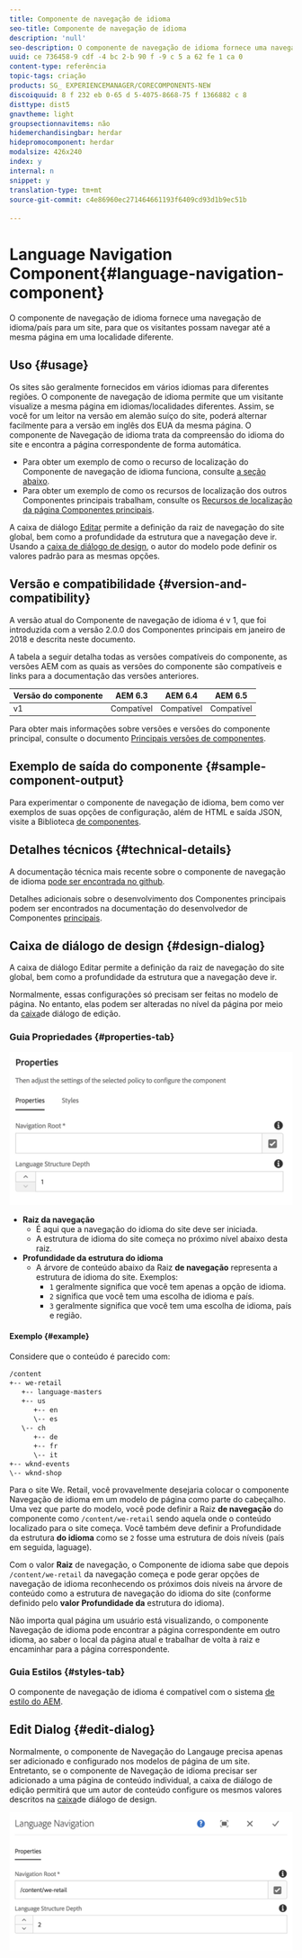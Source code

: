 ```yaml
---
title: Componente de navegação de idioma
seo-title: Componente de navegação de idioma
description: 'null'
seo-description: O componente de navegação de idioma fornece uma navegação de idioma/país para um site, para que os visitantes possam navegar até a mesma página em uma localidade diferente.
uuid: ce 736458-9 cdf -4 bc 2-b 90 f -9 c 5 a 62 fe 1 ca 0
content-type: referência
topic-tags: criação
products: SG_ EXPERIENCEMANAGER/CORECOMPONENTS-NEW
discoiquuid: 8 f 232 eb 0-65 d 5-4075-8668-75 f 1366882 c 8
disttype: dist5
gnavtheme: light
groupsectionnavitems: não
hidemerchandisingbar: herdar
hidepromocomponent: herdar
modalsize: 426x240
index: y
internal: n
snippet: y
translation-type: tm+mt
source-git-commit: c4e86960ec271464661193f6409cd93d1b9ec51b

---
```



# Language Navigation Component{#language-navigation-component}

O componente de navegação de idioma fornece uma navegação de idioma/país para um site, para que os visitantes possam navegar até a mesma página em uma localidade diferente.

## Uso {#usage}

Os sites são geralmente fornecidos em vários idiomas para diferentes regiões. O componente de navegação de idioma permite que um visitante visualize a mesma página em idiomas/localidades diferentes. Assim, se você for um leitor na versão em alemão suíço do site, poderá alternar facilmente para a versão em inglês dos EUA da mesma página. O componente de Navegação de idioma trata da compreensão do idioma do site e encontra a página correspondente de forma automática.

* Para obter um exemplo de como o recurso de localização do Componente de navegação de idioma funciona, consulte [a seção abaixo](#example).
* Para obter um exemplo de como os recursos de localização dos outros Componentes principais trabalham, consulte os [Recursos de localização da página Componentes principais](localization.md).

A caixa de diálogo [Editar](#edit-dialog) permite a definição da raiz de navegação do site global, bem como a profundidade da estrutura que a navegação deve ir. Usando a [caixa de diálogo de design](#design-dialog), o autor do modelo pode definir os valores padrão para as mesmas opções.

## Versão e compatibilidade {#version-and-compatibility}

A versão atual do Componente de navegação de idioma é v 1, que foi introduzida com a versão 2.0.0 dos Componentes principais em janeiro de 2018 e descrita neste documento.

A tabela a seguir detalha todas as versões compatíveis do componente, as versões AEM com as quais as versões do componente são compatíveis e links para a documentação das versões anteriores.

| Versão do componente | AEM 6.3 | AEM 6.4 | AEM 6.5 |
|--- |--- |--- |--- |
| v1 | Compatível | Compatível | Compatível |

Para obter mais informações sobre versões e versões do componente principal, consulte o documento [Principais versões de componentes](versions.md).

## Exemplo de saída do componente {#sample-component-output}

Para experimentar o componente de navegação de idioma, bem como ver exemplos de suas opções de configuração, além de HTML e saída JSON, visite a Biblioteca [de componentes](http://opensource.adobe.com/aem-core-wcm-components/library/language-navigation/language-structure/us/en/language-navigation.html).

## Detalhes técnicos {#technical-details}

A documentação técnica mais recente sobre o componente de navegação de idioma [pode ser encontrada no github](https://github.com/adobe/aem-core-wcm-components/blob/master/content/src/content/jcr_root/apps/core/wcm/components/languagenavigation/v1/languagenavigation).

Detalhes adicionais sobre o desenvolvimento dos Componentes principais podem ser encontrados na documentação do desenvolvedor de Componentes [principais](developing.md).

## Caixa de diálogo de design {#design-dialog}

A caixa de diálogo Editar permite a definição da raiz de navegação do site global, bem como a profundidade da estrutura que a navegação deve ir.

Normalmente, essas configurações só precisam ser feitas no modelo de página. No entanto, elas podem ser alteradas no nível da página por meio da [caixa](#edit-dialog)de diálogo de edição.

### Guia Propriedades {#properties-tab}

![](assets/screen_shot_2018-01-12at133642.png)

* **Raiz da navegação**
   * É aqui que a navegação do idioma do site deve ser iniciada.
   * A estrutura de idioma do site começa no próximo nível abaixo desta raiz.
* **Profundidade da estrutura do idioma**
   * A árvore de conteúdo abaixo da Raiz **de navegação** representa a estrutura de idioma do site. Exemplos:
      * `1` geralmente significa que você tem apenas a opção de idioma.
      * `2` significa que você tem uma escolha de idioma e país.
      * `3` geralmente significa que você tem uma escolha de idioma, país e região.

#### Exemplo {#example}

Considere que o conteúdo é parecido com:

```
/content
+-- we-retail
   +-- language-masters
   +-- us
      +-- en
      \-- es
   \-- ch
      +-- de
      +-- fr
      \-- it
+-- wknd-events
\-- wknd-shop
```

Para o site We. Retail, você provavelmente desejaria colocar o componente Navegação de idioma em um modelo de página como parte do cabeçalho. Uma vez que parte do modelo, você pode definir a Raiz **de navegação** do componente como `/content/we-retail` sendo aquela onde o conteúdo localizado para o site começa. Você também deve definir a Profundidade da estrutura **do idioma** como se `2` fosse uma estrutura de dois níveis (país em seguida, laguage).

Com o valor **Raiz** de navegação, o Componente de idioma sabe que depois `/content/we-retail` da navegação começa e pode gerar opções de navegação de idioma reconhecendo os próximos dois níveis na árvore de conteúdo como a estrutura de navegação do idioma do site (conforme definido pelo **valor Profundidade da** estrutura do idioma).

Não importa qual página um usuário está visualizando, o componente Navegação de idioma pode encontrar a página correspondente em outro idioma, ao saber o local da página atual e trabalhar de volta à raiz e encaminhar para a página correspondente.

### Guia Estilos {#styles-tab}

O componente de navegação de idioma é compatível com o sistema [de estilo do AEM](authoring.md#component-styling).

## Edit Dialog {#edit-dialog}

Normalmente, o componente de Navegação do Langauge precisa apenas ser adicionado e configurado nos modelos de página de um site. Entretanto, se o componente de Navegação de idioma precisar ser adicionado a uma página de conteúdo individual, a caixa de diálogo de edição permitirá que um autor de conteúdo configure os mesmos valores descritos na [caixa](#design-dialog)de diálogo de design.

![](assets/screen_shot_2018-01-12at133353.png)
